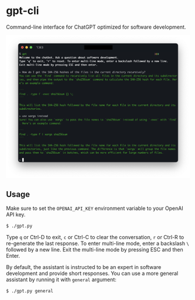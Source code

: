 # gpt-cli

Command-line interface for ChatGPT optimized for software development.

![screenshot](./screenshot.png)

## Usage

Make sure to set the `OPENAI_API_KEY` environment variable to your OpenAI API key.

```bash
$ ./gpt.py
```

Type `q` or Ctrl-D to exit, `c` or Ctrl-C to clear the conversation, `r` or Ctrl-R to re-generate the last response.
To enter multi-line mode, enter a backslash `\` followed by a new line. Exit the multi-line mode by pressing ESC and then Enter.

By default, the assistant is instructed to be an expert in software development and provide short responses. You can use a more general assistant by running it with `general` argument:

```bash
$ ./gpt.py general
```
